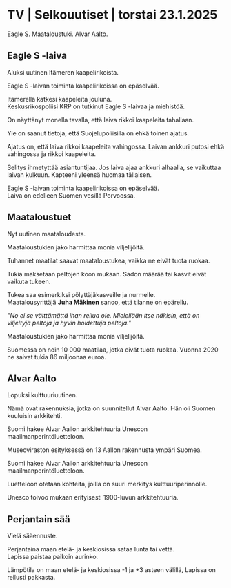 # TV \| Selkouutiset \| torstai 23.1.2025

Eagle S. Maataloustuki. Alvar Aalto.

## Eagle S -laiva

Aluksi uutinen Itämeren kaapelirikoista.

Eagle S -laivan toiminta kaapelirikoissa on epäselvää.

Itämerellä katkesi kaapeleita jouluna.\
Keskusrikospoliisi KRP on tutkinut Eagle S -laivaa ja miehistöä.

On näyttänyt monella tavalla, että laiva rikkoi kaapeleita tahallaan.

Yle on saanut tietoja, että Suojelupoliisilla on ehkä toinen ajatus.

Ajatus on, että laiva rikkoi kaapeleita vahingossa. Laivan ankkuri putosi ehkä vahingossa ja rikkoi kaapeleita.

Selitys ihmetyttää asiantuntijaa. Jos laiva ajaa ankkuri alhaalla, se vaikuttaa laivan kulkuun. Kapteeni yleensä huomaa tällaisen.

Eagle S -laivan toiminta kaapelirikoissa on epäselvää.\
Laiva on edelleen Suomen vesillä Porvoossa.

## Maataloustuet

Nyt uutinen maataloudesta.

Maataloustukien jako harmittaa monia viljelijöitä.

Tuhannet maatilat saavat maataloustukea, vaikka ne eivät tuota ruokaa.

Tukia maksetaan peltojen koon mukaan. Sadon määrää tai kasvit eivät vaikuta tukeen.

Tukea saa esimerkiksi pölyttäjäkasveille ja nurmelle.\
Maatalousyrittäjä **Juha Mäkinen** sanoo, että tilanne on epäreilu.

*"No ei se välttämättä ihan reilua ole. Mielellään itse näkisin, että on viljeltyjä peltoja ja hyvin hoidettuja peltoja."*

Maataloustukien jako harmittaa monia viljelijöitä.

Suomessa on noin 10 000 maatilaa, jotka eivät tuota ruokaa. Vuonna 2020 ne saivat tukia 86 miljoonaa euroa.

## Alvar Aalto

Lopuksi kulttuuriuutinen.

Nämä ovat rakennuksia, jotka on suunnitellut Alvar Aalto. Hän oli Suomen kuuluisin arkkitehti.

Suomi hakee Alvar Aallon arkkitehtuuria Unescon maailmanperintöluetteloon.

Museoviraston esityksessä on 13 Aallon rakennusta ympäri Suomea.

Suomi hakee Alvar Aallon arkkitehtuuria Unescon maailmanperintöluetteloon.

Luetteloon otetaan kohteita, joilla on suuri merkitys kulttuuriperinnölle.

Unesco toivoo mukaan erityisesti 1900-luvun arkkitehtuuria.

## Perjantain sää

Vielä sääennuste.

Perjantaina maan etelä- ja keskiosissa sataa lunta tai vettä.\
Lapissa paistaa paikoin aurinko.

Lämpötila on maan etelä- ja keskiosissa -1 ja +3 asteen välillä, Lapissa on reilusti pakkasta.


